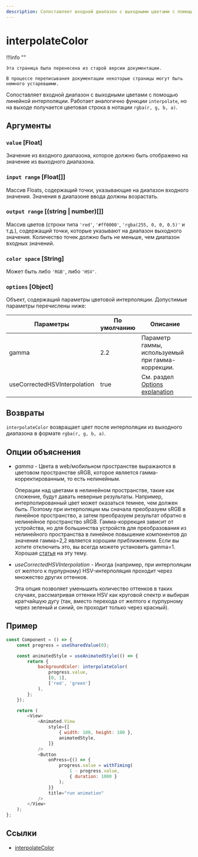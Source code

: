 ```yaml
---
description: Сопоставляет входной диапазон с выходными цветами с помощью линейной интерполяции. Работает аналогично функции interpolate, но на выходе получается цветовая строка в нотации rgba
---
```


# interpolateColor

!!!info ""

    Эта страница была перенесена из старой версии документации.

    В процессе переписывания документации некоторые страницы могут быть немного устаревшими.

Сопоставляет входной диапазон с выходными цветами с помощью линейной интерполяции. Работает аналогично функции `interpolate`, но на выходе получается цветовая строка в нотации `rgba(r, g, b, a)`.

## Аргументы

### `value` [Float]

Значение из входного диапазона, которое должно быть отображено на значение из выходного диапазона.

### `input range` [Float[]]

Массив Floats, содержащий точки, указывающие на диапазон входного значения. Значения в диапазоне ввода должны возрастать.

### `output range` [(string | number)[]]

Массив цветов (строки типа `'red'`, `'#ff0000'`, `'rgba(255, 0, 0, 0.5)'` и т.д.), содержащий точки, которые указывают на диапазон выходного значения. Количество точек должно быть не меньше, чем диапазон входных значений.

### `color space` [String]

Может быть либо `'RGB'`, либо `'HSV'`.

### `options` [Object]

Объект, содержащий параметры цветовой интерполяции. Допустимые параметры перечислены ниже:

| Параметры                    | По умолчанию | Описание                                               |
| ---------------------------- | ------------ | ------------------------------------------------------ |
| gamma                        | 2.2          | Параметр гаммы, используемый при гамма-коррекции.      |
| useCorrectedHSVInterpolation | true         | См. раздел [Options explanation](#options-explanation) |

## Возвраты

`interpolateColor` возвращает цвет после интерполяции из выходного диапазона в формате `rgba(r, g, b, a)`.

## Опции объяснения

-   _gamma_ - Цвета в web/мобильном пространстве выражаются в цветовом пространстве sRGB, которое является гамма-корректированным, то есть нелинейным.

    Операции над цветами в нелинейном пространстве, такие как сложение, будут давать неверные результаты. Например, интерполированный цвет может оказаться темнее, чем должен быть. Поэтому при интерполяции мы сначала преобразуем sRGB в линейное пространство, а затем преобразуем результат обратно в нелинейное пространство sRGB. Гамма-коррекция зависит от устройства, но для большинства устройств для преобразования из нелинейного пространства в линейное повышение компонентов до значения гамма=2,2 является хорошим приближением. Если вы хотите отключить это, вы всегда можете установить gamma=1. Хорошая [статья](https://observablehq.com/@sebastien/srgb-rgb-gamma) на эту тему.

-   _useCorrectedHSVInterpolation_ - Иногда (например, при интерполяции от желтого к пурпурному) HSV-интерполяция проходит через множество других оттенков.

    Эта опция позволяет уменьшить количество оттенков в таких случаях, рассматривая оттенки HSV как круговой спектр и выбирая кратчайшую дугу (так, вместо перехода от желтого к пурпурному через зеленый и синий, он проходит только через красный).

## Пример

```js
const Component = () => {
    const progress = useSharedValue(0);

    const animatedStyle = useAnimatedStyle(() => {
        return {
            backgroundColor: interpolateColor(
                progress.value,
                [0, 1],
                ['red', 'green']
            ),
        };
    });

    return (
        <View>
            <Animated.View
                style={[
                    { width: 100, height: 100 },
                    animatedStyle,
                ]}
            />
            <Button
                onPress={() => {
                    progress.value = withTiming(
                        1 - progress.value,
                        { duration: 1000 }
                    );
                }}
                title="run animation"
            />
        </View>
    );
};
```

## Ссылки

-   [interpolateColor](https://docs.swmansion.com/react-native-reanimated/docs/utilities/interpolateColor)
